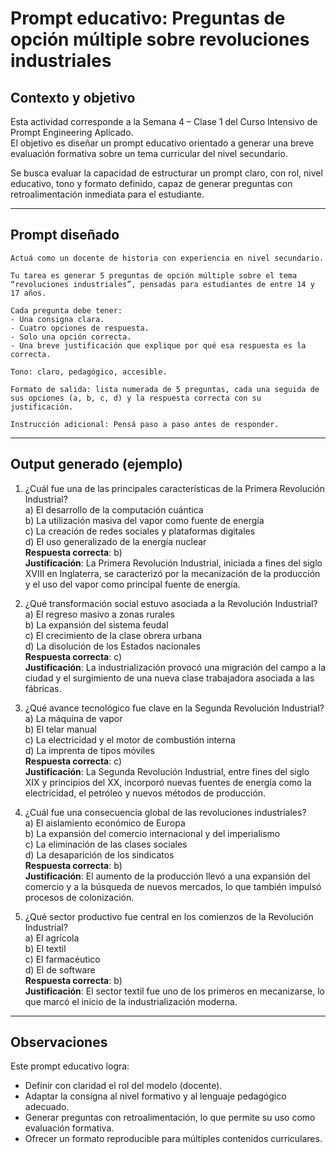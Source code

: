# Prompt educativo: Preguntas de opción múltiple sobre revoluciones industriales

## Contexto y objetivo

Esta actividad corresponde a la Semana 4 – Clase 1 del Curso Intensivo de Prompt Engineering Aplicado.  
El objetivo es diseñar un prompt educativo orientado a generar una breve evaluación formativa sobre un tema curricular del nivel secundario.

Se busca evaluar la capacidad de estructurar un prompt claro, con rol, nivel educativo, tono y formato definido, capaz de generar preguntas con retroalimentación inmediata para el estudiante.

---

## Prompt diseñado

```
Actuá como un docente de historia con experiencia en nivel secundario.

Tu tarea es generar 5 preguntas de opción múltiple sobre el tema “revoluciones industriales”, pensadas para estudiantes de entre 14 y 17 años.

Cada pregunta debe tener:
- Una consigna clara.
- Cuatro opciones de respuesta.
- Solo una opción correcta.
- Una breve justificación que explique por qué esa respuesta es la correcta.

Tono: claro, pedagógico, accesible.

Formato de salida: lista numerada de 5 preguntas, cada una seguida de sus opciones (a, b, c, d) y la respuesta correcta con su justificación.

Instrucción adicional: Pensá paso a paso antes de responder.
```

---

## Output generado (ejemplo)

1. ¿Cuál fue una de las principales características de la Primera Revolución Industrial?  
a) El desarrollo de la computación cuántica  
b) La utilización masiva del vapor como fuente de energía  
c) La creación de redes sociales y plataformas digitales  
d) El uso generalizado de la energía nuclear  
**Respuesta correcta**: b)  
**Justificación**: La Primera Revolución Industrial, iniciada a fines del siglo XVIII en Inglaterra, se caracterizó por la mecanización de la producción y el uso del vapor como principal fuente de energía.

2. ¿Qué transformación social estuvo asociada a la Revolución Industrial?  
a) El regreso masivo a zonas rurales  
b) La expansión del sistema feudal  
c) El crecimiento de la clase obrera urbana  
d) La disolución de los Estados nacionales  
**Respuesta correcta**: c)  
**Justificación**: La industrialización provocó una migración del campo a la ciudad y el surgimiento de una nueva clase trabajadora asociada a las fábricas.

3. ¿Qué avance tecnológico fue clave en la Segunda Revolución Industrial?  
a) La máquina de vapor  
b) El telar manual  
c) La electricidad y el motor de combustión interna  
d) La imprenta de tipos móviles  
**Respuesta correcta**: c)  
**Justificación**: La Segunda Revolución Industrial, entre fines del siglo XIX y principios del XX, incorporó nuevas fuentes de energía como la electricidad, el petróleo y nuevos métodos de producción.

4. ¿Cuál fue una consecuencia global de las revoluciones industriales?  
a) El aislamiento económico de Europa  
b) La expansión del comercio internacional y del imperialismo  
c) La eliminación de las clases sociales  
d) La desaparición de los sindicatos  
**Respuesta correcta**: b)  
**Justificación**: El aumento de la producción llevó a una expansión del comercio y a la búsqueda de nuevos mercados, lo que también impulsó procesos de colonización.

5. ¿Qué sector productivo fue central en los comienzos de la Revolución Industrial?  
a) El agrícola  
b) El textil  
c) El farmacéutico  
d) El de software  
**Respuesta correcta**: b)  
**Justificación**: El sector textil fue uno de los primeros en mecanizarse, lo que marcó el inicio de la industrialización moderna.

---

## Observaciones

Este prompt educativo logra:

- Definir con claridad el rol del modelo (docente).
- Adaptar la consigna al nivel formativo y al lenguaje pedagógico adecuado.
- Generar preguntas con retroalimentación, lo que permite su uso como evaluación formativa.
- Ofrecer un formato reproducible para múltiples contenidos curriculares.

